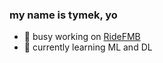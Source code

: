 ### my name is tymek, yo

 - 🔭 busy working on [RideFMB](https://github.com/tymsoncyferki/RideFMB) <br>
 - 🌱 currently learning ML and DL
